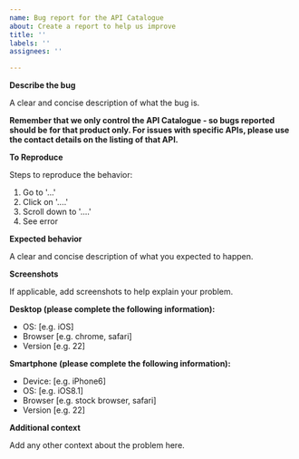 ```yaml
---
name: Bug report for the API Catalogue
about: Create a report to help us improve
title: ''
labels: ''
assignees: ''

---
```


**Describe the bug**

A clear and concise description of what the bug is. 

**Remember that we only control the API Catalogue - so bugs reported should be for that product only. For issues with specific APIs, please use the contact details on the listing of that API.**

**To Reproduce**

Steps to reproduce the behavior:

1. Go to '...'
2. Click on '....'
3. Scroll down to '....'
4. See error

**Expected behavior**

A clear and concise description of what you expected to happen.

**Screenshots**

If applicable, add screenshots to help explain your problem.

**Desktop (please complete the following information):**

- OS: [e.g. iOS]
 - Browser [e.g. chrome, safari]
 - Version [e.g. 22]

**Smartphone (please complete the following information):**

- Device: [e.g. iPhone6]
 - OS: [e.g. iOS8.1]
 - Browser [e.g. stock browser, safari]
 - Version [e.g. 22]

**Additional context**

Add any other context about the problem here.
